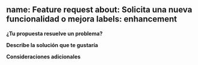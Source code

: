 
name: Feature request
about: Solicita una nueva funcionalidad o mejora
labels: enhancement
---

**¿Tu propuesta resuelve un problema?**

**Describe la solución que te gustaría**

**Consideraciones adicionales**
